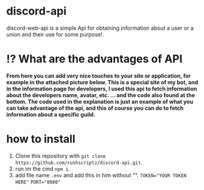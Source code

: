 # discord-api
discord-web-api is a simple Api for obtaining information about a user or a union and their use for some purpose!.

# :interrobang: What are the advantages of API

**From here you can add very nice touches to your site or application, for example in the attached picture below. This is a special site of my bot, and in the information page for developers, I used this api to fetch information about the developers name, avatar, etc. ... and the code also found at the bottom. The code used in the explanation is just an example of what you can take advantage of the api, and this of course you can do to fetch information about a specific guild.**

# how to install

1. Clone this repository with `git clone https://github.com/rushscriptz/discord-api.git`.
2. run im the cmd `npm i`.
3. add file name `.env` and add this in him without "".
`TOKEN="YOUR TOKEN HERE"`
`PORT="8080"`
